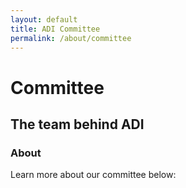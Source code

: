 ```yaml
---
layout: default
title: ADI Committee
permalink: /about/committee
---
```

# Committee
## The team behind ADI


### About 
Learn more about our committee below: